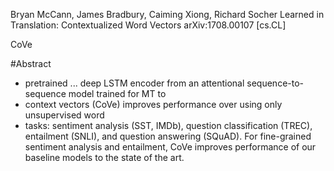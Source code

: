 Bryan McCann, James Bradbury, Caiming Xiong, Richard Socher
Learned in Translation: Contextualized Word Vectors
arXiv:1708.00107 [cs.CL]

CoVe

#Abstract

* pretrained ... deep LSTM encoder 
  from an attentional sequence-to-sequence model trained for MT to
* context vectors (CoVe) improves performance over using only unsupervised word
* tasks: sentiment analysis (SST, IMDb), question classification (TREC),
  entailment (SNLI), and question answering (SQuAD). For fine-grained sentiment
  analysis and entailment, CoVe improves performance of our baseline models to
  the state of the art. 
